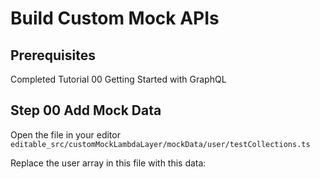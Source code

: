 # Build Custom Mock APIs

## Prerequisites

Completed Tutorial 00 Getting Started with GraphQL


## Step 00 Add Mock Data

Open the file in your editor `editable_src/customMockLambdaLayer/mockData/user/testCollections.ts`

Replace the user array in this file with this data:





